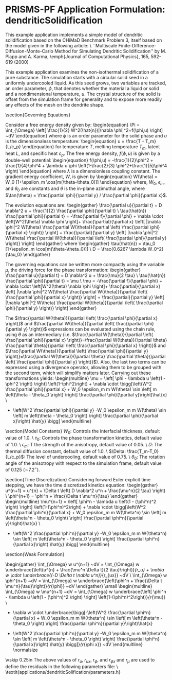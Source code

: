 # PRISMS-PF Application Formulation: dendriticSolidification

This example application implements a simple model of dendritic solidification based on the CHiMaD Benchmark Problem 3, itself based on the model given in the following article: \\
``Multiscale Finite-Difference-Diffusion-Monte-Carlo Method for Simulating Dendritic Solidification'' by M. Plapp and A. Karma, \emph{Journal of Computational Physics}, 165, 592-619 (2000)

This example application examines the non-isothermal solidification of a pure substance. The simulation starts with a circular solid seed in a uniformly undercooled liquid. As this seed grows, two variables are tracked, an order parameter, $\phi$, that denotes whether the material a liquid or solid and a nondimensional temperature,  $u$. The crystal structure of the solid is offset from the simulation frame for generality and to expose more readily any effects of the mesh on the dendrite shape.

\section{Governing Equations}

Consider a free energy density given by:
\begin{equation}
  \Pi = \int_{\Omega}   \left[ \frac{1}{2} W^2(\hat{n})|\nabla \phi|^2+f(\phi,u) \right]   ~dV 
\end{equation}
where $\phi$ is an order parameter for the solid phase and $u$ is the dimensionaless temperature:
\begin{equation}
u = \frac{T - T_m}{L/c_p}
\end{equation}
for temperature $T$, melting temperature $T_m$, latent heat $L$, and specific heat $c_p$. The free energy density, $f(\phi,u)$ is given by a double-well potential:
\begin{equation}
f(\phi,u) = -\frac{1}{2}\phi^2 + \frac{1}{4}\phi^4 + \lambda u \phi \left(1-\frac{2}{3} \phi^2+\frac{1}{5}\phi^4 \right)
\end{equation}
where $\lambda$ is a dimensionless coupling constant. The gradient energy coefficient, $W$, is given by 
\begin{equation}
W(\theta) = W_0 [1+\epsilon_m \cos[m(\theta-\theta_0)]]
\end{equation}
where, $W_0$, $\epsilon_m$, and $\theta_0$ are constants and $\theta$ is the in-plane azimuthal angle, where $\tan(\theta) = \frac{\partial \phi}{\partial y} / \frac{\partial \phi}{\partial x}$.

The evolution equations are:
\begin{gather}
\frac{\partial u}{\partial t} = D \nabla^2 u + \frac{1}{2}  \frac{\partial \phi}{\partial t} \\
\tau(\hat{n}) \frac{\partial \phi}{\partial t} = -\frac{\partial f}{\partial \phi} + \nabla \cdot \left[W^2(\theta) \nabla \phi \right]+  \frac{\partial}{\partial x} \left[ |\nabla \phi|^2 W(\theta) \frac{\partial W(\theta)}{\partial \left( \frac{\partial \phi}{\partial x} \right)} \right] + \frac{\partial}{\partial y} \left[ |\nabla \phi|^2 W(\theta) \frac{\partial W(\theta)}{\partial \left( \frac{\partial \phi}{\partial y} \right)} \right] 
\end{gather}
where
\begin{gather}
\tau(\hat{n}) = \tau_0 [1+\epsilon_m \cos[m(\theta-\theta_0)]] \\
D = \frac{0.6267 \lambda W_0^2}{\tau_0}
\end{gather}

The governing equations can be written more compactly using the variable $\mu$, the driving force for the phase transformation:
\begin{gather}
\frac{\partial u}{\partial t} = D \nabla^2 u + \frac{\mu}{2 \tau} \\
\tau(\hat{n}) \frac{\partial \phi}{\partial t} = \mu \\
\mu = -\frac{\partial f}{\partial \phi} + \nabla \cdot \left[W^2(\theta) \nabla \phi \right]+  \frac{\partial}{\partial x} \left[ |\nabla \phi|^2 W(\theta) \frac{\partial W(\theta)}{\partial \left( \frac{\partial \phi}{\partial x} \right)} \right] + \frac{\partial}{\partial y} \left[ |\nabla \phi|^2 W\theta) \frac{\partial W(\theta)}{\partial \left( \frac{\partial \phi}{\partial y} \right)} \right] 
\end{gather}

The  $\frac{\partial W(\theta)}{\partial \left( \frac{\partial \phi}{\partial x} \right)}$ and $\frac{\partial W(\theta)}{\partial \left( \frac{\partial \phi}{\partial y} \right)}$ expressions can be evaluated using the chain rule, using $\theta$ as an intermediary (i.e. $\frac{\partial W(\theta)}{\partial \left( \frac{\partial \phi}{\partial x} \right)}=\frac{\partial W(\theta)}{\partial \theta} \frac{\partial \theta}{\partial \left( \frac{\partial \phi}{\partial x} \right)}$  and $\frac{\partial W(\theta)}{\partial \left( \frac{\partial \phi}{\partial y} \right)}=\frac{\partial W(\theta)}{\partial \theta} \frac{\partial \theta}{\partial \left( \frac{\partial \phi}{\partial y} \right)}$). Also, the last two terms can be expressed using a divergence operator, allowing them to be grouped with the second term, which will simplify matters later. Carrying out these transformations yields:
\begin{multline}
\mu = \left[ \phi - \lambda u \left(1 - \phi^2 \right) \right] \left(1-\phi^2\right) + \nabla \cdot \bigg[\left(W^2 \frac{\partial \phi}{\partial x} + W_0 \epsilon_m m W(\theta) \sin \left[ m \left(\theta - \theta_0 \right) \right] \frac{\partial \phi}{\partial y}\right)\hat{x}  \\
+ \left(W^2 \frac{\partial \phi}{\partial y} -W_0 \epsilon_m m W(\theta) \sin \left[ m \left(\theta - \theta_0 \right) \right] \frac{\partial \phi}{\partial x}\right) \hat{y} \bigg]
\end{multline}

\section{Model Constants}
$W_0$: Controls the interfacial thickness, default value of 1.0. \\
$\tau_0$: Controls the phase transformation kinetics, default value of 1.0. \\
$\epsilon_m$: T the strength of the anisotropy, default value of 0.05. \\
$D$: The thermal diffusion constant, default value of 1.0. \\
$\Delta: \frac{T_m-T_0}{L/c_p}$: The level of undercooling, default value of 0.75. \\
$\theta_0$: The rotation angle of the anisotropy with respect to the simulation frame, default value of 0.125 ($\sim$7.2$^\circ$).

\section{Time Discretization}
Considering forward Euler explicit time stepping, we have the time discretized kinetics equation:
\begin{gather}
u^{n+1} = u^{n} + \Delta t \left( D  \nabla^2 u^n + \frac{\mu^n}{2 \tau} \right) \\
\phi^{n+1} = \phi^n + \frac{\Delta t \mu^n}{\tau}
\end{gather}
\begin{multline}
\mu^{n+1} =  \left[ \phi^n - \lambda u \left(1 - (\phi^n)^2 \right) \right] \left(1-(\phi^n)^2\right) + \nabla \cdot \bigg[\left(W^2 \frac{\partial \phi^n}{\partial x} + W_0 \epsilon_m m W(\theta^n) \sin \left[ m \left(\theta^n - \theta_0 \right) \right] \frac{\partial \phi^n}{\partial y}\right)\hat{x}  \\
+ \left(W^2 \frac{\partial \phi^n}{\partial y} -W_0 \epsilon_m m W(\theta^n) \sin \left[ m \left(\theta^n - \theta_0 \right) \right] \frac{\partial \phi^n}{\partial x}\right) \hat{y} \bigg]
\end{multline}

\section{Weak Formulation}

\begin{gather}
\int_{\Omega}   w  u^{n+1}  ~dV = \int_{\Omega}   w \underbrace{\left(u^{n} + \frac{\mu^n \Delta t}{2 \tau}\right)}_{r_u} + \nabla w \cdot \underbrace{(-D \Delta t \nabla u^n)}_{r_{ux}} ~dV \\
\int_{\Omega}   w  \phi^{n+1}  ~dV = \int_{\Omega}   w \underbrace{\left(\phi^n + \frac{\Delta t \mu^n}{\tau}\right)}_{r_{\phi}} ~dV 
\end{gather} \small
\begin{multline}
\int_{\Omega}   w  \mu^{n+1}  ~dV = \int_{\Omega}   w \underbrace{\left[ \phi^n - \lambda u \left(1 - (\phi^n)^2 \right) \right] \left(1-(\phi^n)^2\right)}_{r_{\mu}} \\
+ \nabla w \cdot \underbrace{\bigg[-\left(W^2 \frac{\partial \phi^n}{\partial x} + W_0 \epsilon_m m W(\theta^n) \sin \left[ m \left(\theta^n - \theta_0 \right) \right] \frac{\partial \phi^n}{\partial y}\right)\hat{x}
- \left(W^2 \frac{\partial \phi^n}{\partial y} -W_0 \epsilon_m m W(\theta^n) \sin \left[ m \left(\theta^n - \theta_0 \right) \right] \frac{\partial \phi^n}{\partial x}\right) \hat{y} \bigg]}_{r_{\phi x}}  ~dV 
\end{multline}
\normalsize

\vskip 0.25in
The above values of $r_{u}$, $r_{ux}$, $r_{\phi}$, and $r_{\phi x}$ and $r_{\mu}$ are used to define the residuals in the following parameters file: \\
\textit{applications/dendriticSolification/parameters.h}
